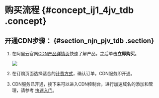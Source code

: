 # 购买流程 {#concept_ij1_4jv_tdb .concept}

## 开通CDN步骤： {#section_njn_pjv_tdb .section}

1.  在阿里云官网[CDN产品详情页](https://www.alibabacloud.com/zh/product/cdn?spm=a2c63.p38356.a3.1.4a3153e092fpi9)快速了解产品，之后单击**立即购买**。

    ![](http://static-aliyun-doc.oss-cn-hangzhou.aliyuncs.com/assets/img/5108/5059_zh-CN.png)

2.  在订购页面选择适合的[计费方式](https://www.alibabacloud.com/zh/product/cdn?spm=a3c0i.l29949zh.905353.dznavproductsb3.62a3797f1iKRug#pricing)，确认订单，CDN服务即开通。
3.  CDN服务已开通，接下来可以进入CDN控制台，进行加速域名的添加和管理，请参考 [快速入门](../intl.zh-CN/快速入门/快速入门.md#)。

